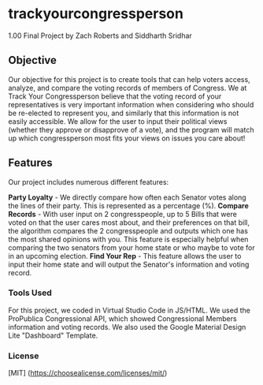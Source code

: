 # trackyourcongressperson
1.00 Final Project by Zach Roberts and Siddharth Sridhar

## Objective
Our objective for this project is to create tools that can help voters access, analyze, and compare the voting records of members of Congress. We at Track Your Congressperson believe that the voting record of your representatives is very important information when considering who should be re-elected to represent you, and similarly that this information is not easily accessible. We allow for the user to input their political views (whether they approve or disapprove of a vote), and the program will match up which congressperson most fits your views on issues you care about!

## Features

Our project includes numerous different features:

**Party Loyalty** - We directly compare how often each Senator votes along the lines of their party. This is represented as a percentage (%).
**Compare Records** - With user input on 2 congresspeople, up to 5 Bills that were voted on that the user cares most about, and their preferences on that bill, the algorithm compares the 2 congresspeople and outputs which one has the most shared opinions with you. This feature is especially helpful when comparing the two senators from your home state or who maybe to vote for in an upcoming election.
**Find Your Rep** - This feature allows the user to input their home state and will output the Senator's information and voting record.

### Tools Used

For this project, we coded in Virtual Studio Code in JS/HTML. We used the ProPublica Congressional API, which showed Congressional Members information and voting records. We also used the Google Material Design Lite "Dashboard" Template.

### License
[MIT] (https://choosealicense.com/licenses/mit/)
